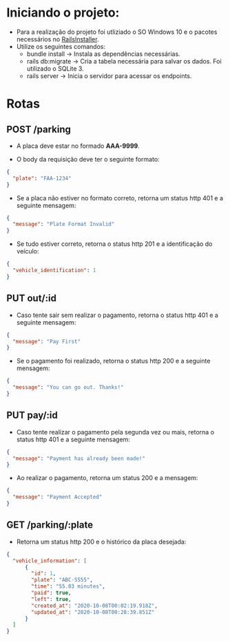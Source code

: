 # Iniciando o projeto:
- Para a realização do projeto foi utliziado o SO Windows 10 e o pacotes necessários no [RailsInstaller](http://railsinstaller.org/pt-BR).
- Utilize os seguintes comandos:
  - bundle install -> Instala as dependências necessárias.
  - rails db:migrate -> Cria a tabela necessária para salvar os dados. Foi utilizado o SQLite 3.
  - rails server -> Inicia o servidor para acessar os endpoints.

# Rotas
## POST /parking
- A placa deve estar no formado **AAA-9999**.

- O body da requisição deve ter o seguinte formato:
```json
{
  "plate": "FAA-1234"
}
```

- Se a placa não estiver no formato correto, retorna um status http 401 e a seguinte mensagem:
```json
{
  "message": "Plate Format Invalid"
}
```

- Se tudo estiver correto, retorna o status http 201 e a identificação do veículo:
```json
{
  "vehicle_identification": 1
}
```

## PUT out/:id

- Caso tente sair sem realizar o pagamento, retorna o status http 401 e a seguinte mensagem:
```json
{
  "message": "Pay First"
}
```

- Se o pagamento foi realizado, retorna o status http 200 e a seguinte mensagem:
```json
{
  "message": "You can go out. Thanks!"
}
```

## PUT pay/:id

- Caso tente realizar o pagamento pela segunda vez ou mais, retorna o status http 401 e a seguinte mensagem:
```json
{
  "message": "Payment has already been made!"
}
```

- Ao realizar o pagamento, retorna um status 200 e a mensagem:
```json
{
  "message": "Payment Accepted"
}
```

## GET /parking/:plate

- Retorna um status http 200 e o histórico da placa desejada:
```json
{
  "vehicle_information": [
      {
        "id": 1,
        "plate": "ABC-5555",
        "time": "55.03 minutes",
        "paid": true,
        "left": true,
        "created_at": "2020-10-08T00:02:19.918Z",
        "updated_at": "2020-10-08T00:28:39.851Z"
      }
  ]
}
```
